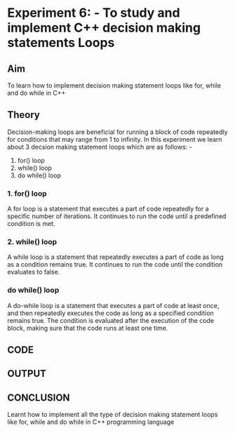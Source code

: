 # Experiment 6: - To study and implement C++ decision making statements Loops

## Aim
To learn how to implement decision making statement loops like for, while and do while in C++

## Theory
Decision-making loops are beneficial for running a block of code repeatedly for conditions that may range from 1 to infinity.
In this experiment we learn about 3 decsion making statement loops which are as follows: -
1. for() loop
2. while() loop
3. do while() loop

### 1. for() loop

A for loop is a statement that executes a part of code repeatedly for a specific number of iterations. It continues to run the code until a predefined condition is met.


### 2. while() loop

A while loop is a statement that repeatedly executes a part of code as long as a condition remains true. It continues to run the code until the condition evaluates to false.


### do while() loop

A do-while loop is a statement that executes a part of code at least once, and then repeatedly executes the code as long as a specified condition remains true. The condition is evaluated after the execution of the code block, making sure that the code runs at least one time.

## CODE
## OUTPUT
## CONCLUSION 

Learnt how to implement all the type of decision making statement loops like for, while and do while in C++ programming language

